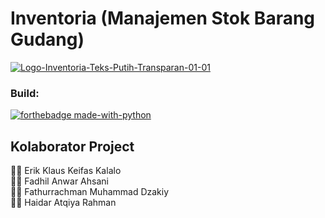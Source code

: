 # Inventoria (Manajemen Stok Barang Gudang)

<a href="https://ibb.co.com/KDH789v"><img src="https://i.ibb.co.com/dty6HQY/Logo-Inventoria-Teks-Putih-Transparan-01-01.png" alt="Logo-Inventoria-Teks-Putih-Transparan-01-01" border="0"></a>

### Build:
[![forthebadge made-with-python](http://ForTheBadge.com/images/badges/made-with-python.svg)](https://www.python.org/)

## Kolaborator Project
👩‍💻 Erik Klaus Keifas Kalalo <br>
👩‍💻 Fadhil Anwar Ahsani <br>
👩‍💻 Fathurrachman Muhammad Dzakiy <br>
👩‍💻 Haidar Atqiya Rahman <br>
